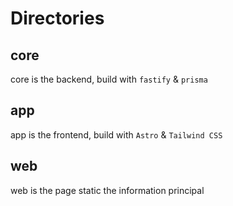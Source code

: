 # Directories

## core
core is the backend, build with `fastify` & `prisma`

## app
app is the frontend, build with `Astro` & `Tailwind CSS`

## web
web is the page static the information principal